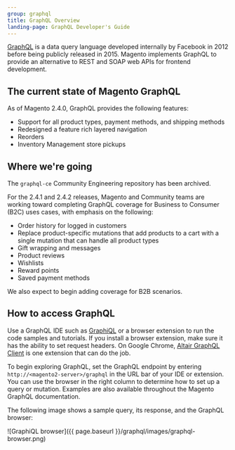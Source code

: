 ```yaml
---
group: graphql
title: GraphQL Overview
landing-page: GraphQL Developer's Guide
---
```


[GraphQL](http://graphql.org/) is a data query language developed internally by Facebook in 2012 before being publicly released in 2015. Magento implements GraphQL to provide an alternative to REST and SOAP web APIs for frontend development.

## The current state of Magento GraphQL

As of Magento 2.4.0, GraphQL provides the following features:

*  Support for all product types, payment methods, and shipping methods
*  Redesigned a feature rich layered navigation
*  Reorders
*  Inventory Management store pickups

## Where we're going

The `graphql-ce` Community Engineering repository has been archived.

For the 2.4.1 and 2.4.2 releases, Magento and Community teams are working toward completing GraphQL coverage for Business to Consumer (B2C) uses cases, with emphasis on the following:

*  Order history for logged in customers
*  Replace product-specific mutations that add products to a cart with a single mutation that can handle all product types
*  Gift wrapping and messages
*  Product reviews
*  Wishlists
*  Reward points
*  Saved payment methods

We also expect to begin adding coverage for B2B scenarios.

## How to access GraphQL

Use a GraphQL IDE such as [GraphiQL](https://github.com/graphql/graphiql) or a browser extension to run the code samples and tutorials. If you install a browser extension, make sure it has the ability to set request headers. On Google Chrome, [Altair GraphQL Client](https://chrome.google.com/webstore/detail/altair-graphql-client/flnheeellpciglgpaodhkhmapeljopja) is one extension that can do the job.

To begin exploring GraphQL, set the GraphQL endpoint by entering `http://<magento2-server>/graphql` in the URL bar of your IDE or extension. You can use the browser in the right column to determine how to set up a query or mutation. Examples are also available throughout the Magento GraphQL documentation.

The following image shows a sample query, its response, and the GraphQL browser:

![GraphiQL browser]({{ page.baseurl }}/graphql/images/graphql-browser.png)
